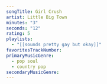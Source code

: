 ```yaml
---
songTitle: Girl Crush
artist: Little Big Town
minutes: "3"
seconds: "12"
rating: 5
playlists:
  - "[[sounds pretty gay but okay]]"
favoritesTrackNumber:
primaryMusicGenre:
  - pop soul
  - country pop
secondaryMusicGenre:
---
```

